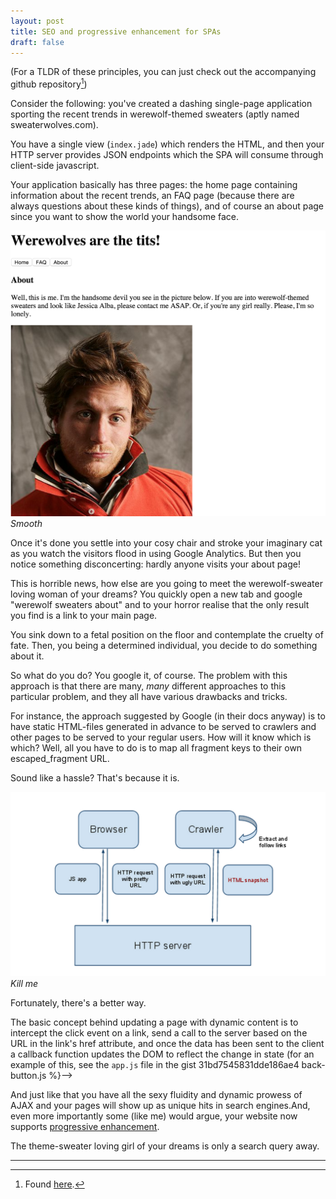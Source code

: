 ```yaml
---
layout: post
title: SEO and progressive enhancement for SPAs
draft: false 
---
```


(For a TLDR of these principles, you can just check out the accompanying github repository[^1])

Consider the following: you've created a dashing single-page application sporting the recent trends in werewolf-themed sweaters (aptly named sweaterwolves.com).

You have a single view (`index.jade`) which renders the HTML, and then your HTTP server provides JSON endpoints which the SPA will consume through client-side javascript.


Your application basically has three pages: the home page containing information about the recent trends, an FAQ page (because there are always questions about these kinds of things), and of course an about page since you want to show the world your handsome face. 

![face](/public/images/posts/face.png)
*Smooth*

Once it's done you settle into your cosy chair and stroke your imaginary cat as you watch the visitors flood in using Google Analytics. But then you notice something disconcerting: hardly anyone visits your about page! 

This is horrible news, how else are you going to meet the werewolf-sweater loving woman of your dreams? You quickly open a new tab and google "werewolf sweaters about" and to your horror realise that the only result you find is a link to your main page.

You sink down to a fetal position on the floor and contemplate the cruelty of fate. Then, you being a determined individual, you decide to do something about it. 

So what do you do? You google it, of course. The problem with this approach is that there are many, *many* different approaches to this particular problem, and they all have various drawbacks and tricks. 

For instance, the approach suggested by Google (in their docs anyway) is to have static HTML-files generated in advance to be served to crawlers and other pages to be served to your regular users. How will it know which is which? Well, all you have to do is to map all fragment keys to their own escaped_fragment URL. 

Sound like a hassle? That's because it is. 

![google-seo](/public/images/posts/google-seo.png)
*Kill me*

Fortunately, there's a better way.

The basic concept behind updating a page with dynamic content is to intercept the click event on a link, send a call to the server based on the URL in the link's href attribute, and once the data has been sent to the client a callback function updates the DOM to reflect the change in state (for an example of this, see the `app.js` file in the gist 31bd7545831dde186ae4 back-button.js %}-->

And just like that you have all the sexy fluidity and dynamic prowess of AJAX and your pages will show up as unique hits in search engines.And, even more importantly some (like me) would argue, your website now supports [progressive enhancement](http://alistapart.com/article/understandingprogressiveenhancement).

The theme-sweater loving girl of your dreams is only a search query away.

---
[^1]: Found [here](https://github.com/nicohvi/spa-seo).
